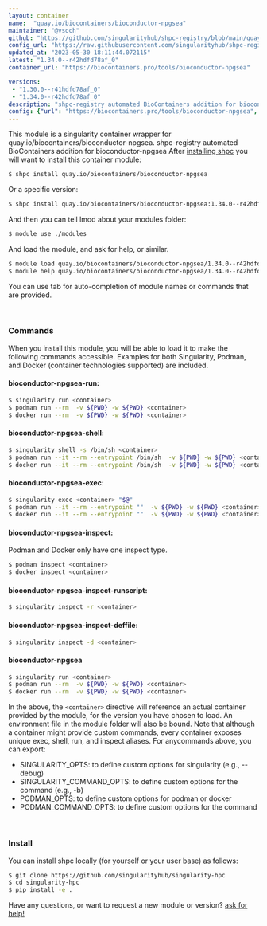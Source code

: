 ```yaml
---
layout: container
name:  "quay.io/biocontainers/bioconductor-npgsea"
maintainer: "@vsoch"
github: "https://github.com/singularityhub/shpc-registry/blob/main/quay.io/biocontainers/bioconductor-npgsea/container.yaml"
config_url: "https://raw.githubusercontent.com/singularityhub/shpc-registry/main/quay.io/biocontainers/bioconductor-npgsea/container.yaml"
updated_at: "2023-05-30 18:11:44.072115"
latest: "1.34.0--r42hdfd78af_0"
container_url: "https://biocontainers.pro/tools/bioconductor-npgsea"

versions:
 - "1.30.0--r41hdfd78af_0"
 - "1.34.0--r42hdfd78af_0"
description: "shpc-registry automated BioContainers addition for bioconductor-npgsea"
config: {"url": "https://biocontainers.pro/tools/bioconductor-npgsea", "maintainer": "@vsoch", "description": "shpc-registry automated BioContainers addition for bioconductor-npgsea", "latest": {"1.34.0--r42hdfd78af_0": "sha256:442912d12a2341e4eaf78fcb4c8706eb08e66d9c8f945b6a59cba3c64c6cd770"}, "tags": {"1.30.0--r41hdfd78af_0": "sha256:ca9c5f51864941f0705f91dda445aff428ca691863d1196c3923be7fb625f428", "1.34.0--r42hdfd78af_0": "sha256:442912d12a2341e4eaf78fcb4c8706eb08e66d9c8f945b6a59cba3c64c6cd770"}, "docker": "quay.io/biocontainers/bioconductor-npgsea"}
---
```


This module is a singularity container wrapper for quay.io/biocontainers/bioconductor-npgsea.
shpc-registry automated BioContainers addition for bioconductor-npgsea
After [installing shpc](#install) you will want to install this container module:


```bash
$ shpc install quay.io/biocontainers/bioconductor-npgsea
```

Or a specific version:

```bash
$ shpc install quay.io/biocontainers/bioconductor-npgsea:1.34.0--r42hdfd78af_0
```

And then you can tell lmod about your modules folder:

```bash
$ module use ./modules
```

And load the module, and ask for help, or similar.

```bash
$ module load quay.io/biocontainers/bioconductor-npgsea/1.34.0--r42hdfd78af_0
$ module help quay.io/biocontainers/bioconductor-npgsea/1.34.0--r42hdfd78af_0
```

You can use tab for auto-completion of module names or commands that are provided.

<br>

### Commands

When you install this module, you will be able to load it to make the following commands accessible.
Examples for both Singularity, Podman, and Docker (container technologies supported) are included.

#### bioconductor-npgsea-run:

```bash
$ singularity run <container>
$ podman run --rm  -v ${PWD} -w ${PWD} <container>
$ docker run --rm  -v ${PWD} -w ${PWD} <container>
```

#### bioconductor-npgsea-shell:

```bash
$ singularity shell -s /bin/sh <container>
$ podman run --it --rm --entrypoint /bin/sh  -v ${PWD} -w ${PWD} <container>
$ docker run --it --rm --entrypoint /bin/sh  -v ${PWD} -w ${PWD} <container>
```

#### bioconductor-npgsea-exec:

```bash
$ singularity exec <container> "$@"
$ podman run --it --rm --entrypoint ""  -v ${PWD} -w ${PWD} <container> "$@"
$ docker run --it --rm --entrypoint ""  -v ${PWD} -w ${PWD} <container> "$@"
```

#### bioconductor-npgsea-inspect:

Podman and Docker only have one inspect type.

```bash
$ podman inspect <container>
$ docker inspect <container>
```

#### bioconductor-npgsea-inspect-runscript:

```bash
$ singularity inspect -r <container>
```

#### bioconductor-npgsea-inspect-deffile:

```bash
$ singularity inspect -d <container>
```



#### bioconductor-npgsea

```bash
$ singularity run <container>
$ podman run --rm  -v ${PWD} -w ${PWD} <container>
$ docker run --rm  -v ${PWD} -w ${PWD} <container>
```


In the above, the `<container>` directive will reference an actual container provided
by the module, for the version you have chosen to load. An environment file in the
module folder will also be bound. Note that although a container
might provide custom commands, every container exposes unique exec, shell, run, and
inspect aliases. For anycommands above, you can export:

 - SINGULARITY_OPTS: to define custom options for singularity (e.g., --debug)
 - SINGULARITY_COMMAND_OPTS: to define custom options for the command (e.g., -b)
 - PODMAN_OPTS: to define custom options for podman or docker
 - PODMAN_COMMAND_OPTS: to define custom options for the command

<br>

### Install

You can install shpc locally (for yourself or your user base) as follows:

```bash
$ git clone https://github.com/singularityhub/singularity-hpc
$ cd singularity-hpc
$ pip install -e .
```

Have any questions, or want to request a new module or version? [ask for help!](https://github.com/singularityhub/singularity-hpc/issues)